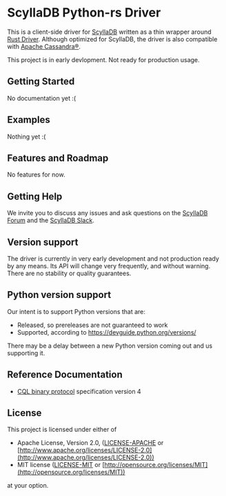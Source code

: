 
# ScyllaDB Python-rs Driver

This is a client-side driver for [ScyllaDB] written as a thin wrapper around [Rust Driver].
Although optimized for ScyllaDB, the driver is also compatible with [Apache Cassandra®].

This project is in early devlopment. Not ready for production usage.

## Getting Started

No documentation yet :(

## Examples

Nothing yet :(

## Features and Roadmap

No features for now.

## Getting Help

We invite you to discuss any issues and ask questions on the [ScyllaDB Forum] and the [ScyllaDB Slack].

## Version support

The driver is currently in very early development and not production ready by any means.
Its API will change very frequently, and without warning. There are no stability or quality guarantees.

## Python version support

Our intent is to support Python versions that are:
- Released, so prereleases are not guaranteed to work
- Supported, according to https://devguide.python.org/versions/

There may be a delay between a new Python version coming out and us supporting it.

## Reference Documentation

* [CQL binary protocol] specification version 4

## License

This project is licensed under either of

- Apache License, Version 2.0, ([LICENSE-APACHE](LICENSE-APACHE) or [http://www.apache.org/licenses/LICENSE-2.0](http://www.apache.org/licenses/LICENSE-2.0))
- MIT license ([LICENSE-MIT](LICENSE-MIT) or [http://opensource.org/licenses/MIT](http://opensource.org/licenses/MIT))

at your option.

[ScyllaDB Slack]: http://slack.scylladb.com/
[ScyllaDB Forum]: https://forum.scylladb.com/
[Apache Cassandra®]: https://cassandra.apache.org/
[CQL binary protocol]: https://github.com/apache/cassandra/blob/trunk/doc/native_protocol_v4.spec
[ScyllaDB]: https://www.scylladb.com/
[Rust Driver]: https://github.com/scylladb/scylla-rust-driver
